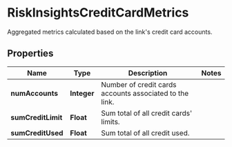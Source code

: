 

# RiskInsightsCreditCardMetrics

Aggregated metrics calculated based on the link's credit card accounts.

## Properties

| Name | Type | Description | Notes |
|------------ | ------------- | ------------- | -------------|
|**numAccounts** | **Integer** | Number of credit cards accounts associated to the link.  |  |
|**sumCreditLimit** | **Float** | Sum total of all credit cards&#39; limits.  |  |
|**sumCreditUsed** | **Float** | Sum total of all credit used.  |  |



